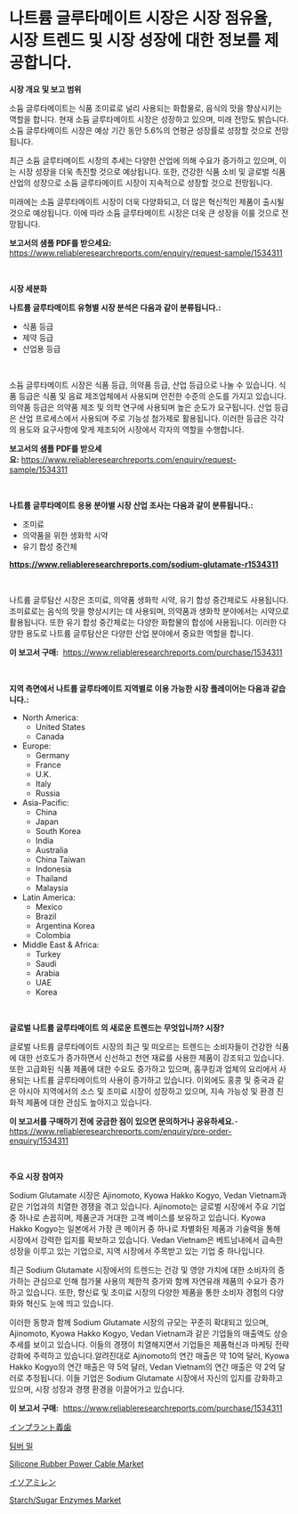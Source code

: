 <p><h1>나트륨 글루타메이트 시장은 시장 점유율, 시장 트렌드 및 시장 성장에 대한 정보를 제공합니다.</h1></p><p><strong>시장 개요 및 보고 범위</strong></p>
<p><p>소듐 글루타메이트는 식품 조미료로 널리 사용되는 화합물로, 음식의 맛을 향상시키는 역할을 합니다. 현재 소듐 글루타메이트 시장은 성장하고 있으며, 미래 전망도 밝습니다. 소듐 글루타메이트 시장은 예상 기간 동안 5.6%의 연평균 성장률로 성장할 것으로 전망됩니다.</p><p>최근 소듐 글루타메이트 시장의 추세는 다양한 산업에 의해 수요가 증가하고 있으며, 이는 시장 성장을 더욱 촉진할 것으로 예상됩니다. 또한, 건강한 식품 소비 및 글로벌 식품 산업의 성장으로 소듐 글루타메이트 시장이 지속적으로 성장할 것으로 전망됩니다.</p><p>미래에는 소듐 글루타메이트 시장이 더욱 다양화되고, 더 많은 혁신적인 제품이 출시될 것으로 예상됩니다. 이에 따라 소듐 글루타메이트 시장은 더욱 큰 성장을 이룰 것으로 전망됩니다.</p></p>
<p><strong>보고서의 샘플 PDF를 받으세요:</strong> <a href="https://www.reliableresearchreports.com/enquiry/request-sample/1534311">https://www.reliableresearchreports.com/enquiry/request-sample/1534311</a></p>
<p>&nbsp;</p>
<p><strong>시장 세분화</strong></p>
<p><strong>나트륨 글루타메이트 유형별 시장 분석은 다음과 같이 분류됩니다.:</strong></p>
<p><ul><li>식품 등급</li><li>제약 등급</li><li>산업용 등급</li></ul></p>
<p>&nbsp;</p>
<p><p>소듐 글루타메이트 시장은 식품 등급, 의약품 등급, 산업 등급으로 나눌 수 있습니다. 식품 등급은 식품 및 음료 제조업체에서 사용되며 안전한 수준의 순도를 가지고 있습니다. 의약품 등급은 의약품 제조 및 의학 연구에 사용되며 높은 순도가 요구됩니다. 산업 등급은 산업 프로세스에서 사용되며 주로 기능성 첨가제로 활용됩니다. 이러한 등급은 각각의 용도와 요구사항에 맞게 제조되어 시장에서 각자의 역할을 수행합니다.</p></p>
<p><strong>보고서의 샘플 PDF를 받으세요:</strong>&nbsp;<a href="https://www.reliableresearchreports.com/enquiry/request-sample/1534311">https://www.reliableresearchreports.com/enquiry/request-sample/1534311</a></p>
<p>&nbsp;</p>
<p><strong> 나트륨 글루타메이트 응용 분야별 시장 산업 조사는 다음과 같이 분류됩니다.:</strong></p>
<p><ul><li>조미료</li><li>의약품을 위한 생화학 시약</li><li>유기 합성 중간체</li></ul></p>
<p><strong><a href="https://www.reliableresearchreports.com/sodium-glutamate-r1534311">https://www.reliableresearchreports.com/sodium-glutamate-r1534311</a></strong></p>
<p>&nbsp;</p>
<p><p>나트륨 글루탐산 시장은 조미료, 의약품 생화학 시약, 유기 합성 중간체로도 사용됩니다. 조미료로는 음식의 맛을 향상시키는 데 사용되며, 의약품과 생화학 분야에서는 시약으로 활용됩니다. 또한 유기 합성 중간체로는 다양한 화합물의 합성에 사용됩니다. 이러한 다양한 용도로 나트륨 글루탐산은 다양한 산업 분야에서 중요한 역할을 합니다.</p></p>
<p><strong>이 보고서 구매:</strong>&nbsp; <a href="https://www.reliableresearchreports.com/purchase/1534311">https://www.reliableresearchreports.com/purchase/1534311</a></p>
<p>&nbsp;</p>
<p><strong>지역 측면에서 나트륨 글루타메이트 지역별로 이용 가능한 시장 플레이어는 다음과 같습니다.:</strong></p>
<p><ul>
    <li>
        North America:
        <ul>
            <li>United States</li>
            <li>Canada</li>
        </ul>
    </li>
    <li>
        Europe:
        <ul>
            <li>Germany</li>
            <li>France</li>
            <li>U.K.</li>
            <li>Italy</li>
            <li>Russia</li>
        </ul>
    </li>
    <li>
        Asia-Pacific:
        <ul>
            <li>China</li>
            <li>Japan</li>
            <li>South Korea</li>
            <li>India</li>
            <li>Australia</li>
            <li>China Taiwan</li>
            <li>Indonesia</li>
            <li>Thailand</li>
            <li>Malaysia</li>
        </ul>
    </li>
    <li>
        Latin America:
        <ul>
            <li>Mexico</li>
            <li>Brazil</li>
            <li>Argentina Korea</li>
            <li>Colombia</li>
        </ul>
    </li>
    <li>
        Middle East & Africa:
        <ul>
            <li>Turkey</li>
            <li>Saudi</li>
            <li>Arabia</li>
            <li>UAE</li>
            <li>Korea</li>
        </ul>
    </li>
    </ul></p>
<p>&nbsp;</p>
<p><strong>글로벌 나트륨 글루타메이트 의 새로운 트렌드는 무엇입니까? 시장?</strong></p>
<p><p>글로벌 나트륨 글루타메이트 시장의 최근 및 떠오르는 트렌드는 소비자들이 건강한 식품에 대한 선호도가 증가하면서 신선하고 천연 재료를 사용한 제품이 강조되고 있습니다. 또한 고급화된 식품 제품에 대한 수요도 증가하고 있으며, 홈쿠킹과 업체의 요리에서 사용되는 나트륨 글루타메이트의 사용이 증가하고 있습니다. 이외에도 홍콩 및 중국과 같은 아시아 지역에서의 소스 및 조미료 시장이 성장하고 있으며, 지속 가능성 및 환경 친화적 제품에 대한 관심도 높아지고 있습니다.</p></p>
<p><strong>이 보고서를 구매하기 전에 궁금한 점이 있으면 문의하거나 공유하세요.</strong>- <a href="https://www.reliableresearchreports.com/enquiry/pre-order-enquiry/1534311">https://www.reliableresearchreports.com/enquiry/pre-order-enquiry/1534311</a></p>
<p>&nbsp;</p>
<p><strong>주요 시장 참여자</strong></p>
<p><p>Sodium Glutamate 시장은 Ajinomoto, Kyowa Hakko Kogyo, Vedan Vietnam과 같은 기업과의 치열한 경쟁을 겪고 있습니다. Ajinomoto는 글로벌 시장에서 주요 기업 중 하나로 손꼽히며, 제품군과 거대한 고객 베이스를 보유하고 있습니다. Kyowa Hakko Kogyo는 일본에서 가장 큰 메이커 중 하나로 차별화된 제품과 기술력을 통해 시장에서 강력한 입지를 확보하고 있습니다. Vedan Vietnam은 베트남내에서 급속한 성장을 이루고 있는 기업으로, 지역 시장에서 주목받고 있는 기업 중 하나입니다.</p><p>최근 Sodium Glutamate 시장에서의 트렌드는 건강 및 영양 가치에 대한 소비자의 증가하는 관심으로 인해 첨가물 사용의 제한적 증가와 함께 자연유래 제품의 수요가 증가하고 있습니다. 또한, 향신료 및 조미료 시장의 다양한 제품을 통한 소비자 경험의 다양화와 혁신도 눈에 띄고 있습니다.</p><p>이러한 동향과 함께 Sodium Glutamate 시장의 규모는 꾸준히 확대되고 있으며, Ajinomoto, Kyowa Hakko Kogyo, Vedan Vietnam과 같은 기업들의 매출액도 상승 추세를 보이고 있습니다. 이들의 경쟁이 치열해지면서 기업들은 제품혁신과 마케팅 전략 강화에 주력하고 있습니다.알려진대로 Ajinomoto의 연간 매출은 약 10억 달러, Kyowa Hakko Kogyo의 연간 매출은 약 5억 달러, Vedan Vietnam의 연간 매출은 약 2억 달러로 추정됩니다. 이들 기업은 Sodium Glutamate 시장에서 자신의 입지를 강화하고 있으며, 시장 성장과 경쟁 환경을 이끌어가고 있습니다.</p></p>
<p><strong>이 보고서 구매:</strong>&nbsp;&nbsp;<a href="https://www.reliableresearchreports.com/purchase/1534311">https://www.reliableresearchreports.com/purchase/1534311</a></p>
<p><p><a href="https://medium.com/@wilmerwalsh1/%E3%82%A4%E3%83%B3%E3%83%97%E3%83%A9%E3%83%B3%E3%83%88%E3%83%87%E3%83%B3%E3%83%81%E3%83%A3%E3%83%BC%E5%B8%82%E5%A0%B4-2031%E5%B9%B4%E3%81%BE%E3%81%A7%E3%81%AE%E6%88%90%E5%8A%9F%E3%81%99%E3%82%8B%E3%83%93%E3%82%B8%E3%83%8D%E3%82%B9%E6%88%A6%E7%95%A5%E3%81%AE%E9%8D%B5%E3%82%92%E4%BA%88%E6%B8%AC-a8085e71e1c6">インプラント義歯</a></p><p><a href="https://medium.com/@kellyclarkson42/%EB%AA%A9%EC%9E%AC-%EA%B3%B5%EC%9E%A5-%EC%8B%9C%EC%9E%A5-%EC%8B%9C%EC%9E%A5-cagr-%EC%8B%9C%EC%9E%A5-%EB%8F%99%ED%96%A5-%EB%B0%8F-%EC%84%B1%EC%9E%A5-%EC%A0%84%EB%9E%B5%EC%97%90-%EB%8C%80%ED%95%9C-%ED%86%B5%EC%B0%B0%EB%A0%A5-db9ffb2beaa8">팀버 밀</a></p><p><a href="https://issuu.com/reportprime-2/docs/silicone-rubber-power-cable-market-size-2030.pptx">Silicone Rubber Power Cable Market</a></p><p><a href="https://github.com/jkjreqjscoxx7/Market-Research-Report-List-1/blob/main/228258619562.md">イソアミレン</a></p><p><a href="https://github.com/yoshih12/Market-Research-Report-List-2/blob/main/starchsugar-enzymes-market.md">Starch/Sugar Enzymes Market</a></p></p>